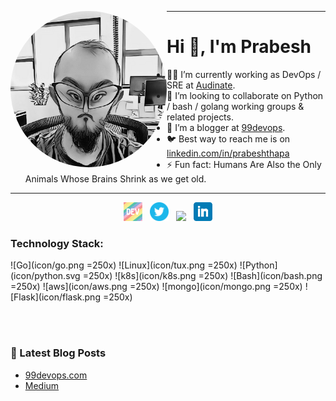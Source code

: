 <p align='center'>
  <img width="250" align='left' style="border-radius: 50%" src="https://github.com/pgaijin66/pgaijin66/blob/main/icon/avatar.png?raw=true">
</p>

---

# Hi 👋, I'm Prabesh

- 👨‍💻 I’m currently working as DevOps / SRE at [Audinate](http://audinate.com/). 
- 🐧 I’m looking to collaborate on Python / bash / golang working groups & related projects. 
- 🐍 I’m a blogger at [99devops](https://99devops.com). 
- 🐦 Best way to reach me is on [linkedin.com/in/prabeshthapa](https://www.linkedin.com/in/prabeshthapa)
- ⚡  Fun fact: Humans Are Also the Only Animals Whose Brains Shrink as we get old.

---


<p align='center'>
<a href="https://dev.to/pgaijin66"><img height="30" src="https://raw.githubusercontent.com/pgaijin66/pgaijin66/main/icon/dev.png"></a>&nbsp;&nbsp;
<a href="https://twitter.com/pgaijin66"><img height="30" src="https://raw.githubusercontent.com/pgaijin66/pgaijin66/main/icon/twitter.png?raw=true"></a>&nbsp;&nbsp;
<a href="https://instagram.com/pgaijin66"><img height="30" src="https://raw.githubusercontent.com/pgaijin66/pgaijin66/main/icon/instagram.jpg?raw=true"></a>&nbsp;&nbsp;
<a href="https://www.linkedin.com/in/prabeshthapa/"><img height="30" src="https://raw.githubusercontent.com/pgaijin66/pgaijin66/main/icon/linkedin.png?raw=true"></a>
</p>


### Technology Stack:

![Go](icon/go.png =250x) ![Linux](icon/tux.png =250x) ![Python](icon/python.svg =250x) ![k8s](icon/k8s.png =250x) ![Bash](icon/bash.png =250x) ![aws](icon/aws.png =250x) ![mongo](icon/mongo.png =250x) ![Flask](icon/flask.png =250x)

<br />
<br />

### 📕 Latest Blog Posts

- [99devops.com](https://99devops.com) <br />
- [Medium](https://pgaijin66.medium.com/) <br />




